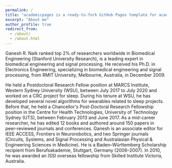 ```yaml
---
permalink: /
title: "academicpages is a ready-to-fork GitHub Pages template for academic personal websites"
excerpt: "About me"
author_profile: true
redirect_from: 
  - /about/
  - /about.html
---
```


Ganesh R. Naik ranked top 2% of researchers worldwide in Biomedical Engineering (Stanford University Research), 
is a leading expert in biomedical engineering and signal processing. He received his Ph.D. in 
Electronics Engineering, specializing in biomedical engineering and signal processing, from RMIT University, 
Melbourne, Australia, in December 2009.

He held a Postdoctoral Research Fellow position at MARCS Institute, 
Western Sydney University (WSU), between July 2017 to July 2020 and worked 
on a CRC project for sleep. During his tenure at WSU, he has developed several 
novel algorithms for wearables related to sleep projects. Before that, he held 
a Chancellor's Post-Doctoral Research Fellowship position in the Centre for 
Health Technologies, University of Technology Sydney (UTS), between 
February 2013 and June 2017. As a mid-career researcher, he has edited 12 books
and authored around 150 papers in peer-reviewed journals and conferences. 
Ganesh is an associate editor for IEEE ACCESS, Frontiers in Neurorobotics, 
and two Springer journals (Circuits, Systems, and Signal Processing and 
Australasian Physical & Engineering Sciences in Medicine). 
He is a Baden–Württemberg Scholarship recipient from Berufsakademie, 
Stuttgart, Germany (2006–2007). In 2010, he was awarded an ISSI overseas 
fellowship from Skilled Institute Victoria, Australia.